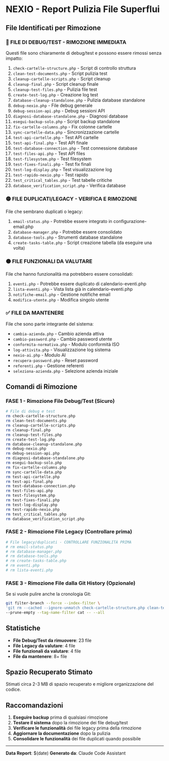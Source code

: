 # NEXIO - Report Pulizia File Superflui

## File Identificati per Rimozione

### 🔴 FILE DI DEBUG/TEST - RIMOZIONE IMMEDIATA
Questi file sono chiaramente di debug/test e possono essere rimossi senza impatto:

1. `check-cartelle-structure.php` - Script di controllo struttura
2. `clean-test-documents.php` - Script pulizia test
3. `cleanup-cartelle-scripts.php` - Script cleanup
4. `cleanup-final.php` - Script cleanup finale
5. `cleanup-test-files.php` - Pulizia file test
6. `create-test-log.php` - Creazione log test
7. `database-cleanup-standalone.php` - Pulizia database standalone
8. `debug-nexio.php` - File debug generale
9. `debug-session-api.php` - Debug sessioni API
10. `diagnosi-database-standalone.php` - Diagnosi database
11. `esegui-backup-solo.php` - Script backup standalone
12. `fix-cartelle-columns.php` - Fix colonne cartelle
13. `sync-cartelle-data.php` - Sincronizzazione cartelle
14. `test-api-cartelle.php` - Test API cartelle
15. `test-api-final.php` - Test API finale
16. `test-database-connection.php` - Test connessione database
17. `test-files-api.php` - Test API files
18. `test-filesystem.php` - Test filesystem
19. `test-fixes-finali.php` - Test fix finali
20. `test-log-display.php` - Test visualizzazione log
21. `test-rapido-nexio.php` - Test rapido
22. `test_critical_tables.php` - Test tabelle critiche
23. `database_verification_script.php` - Verifica database

### 🟡 FILE DUPLICATI/LEGACY - VERIFICA E RIMOZIONE
File che sembrano duplicati o legacy:

1. `email-status.php` - Potrebbe essere integrato in configurazione-email.php
2. `database-manager.php` - Potrebbe essere consolidato
3. `database-tools.php` - Strumenti database standalone
4. `create-tasks-table.php` - Script creazione tabella (da eseguire una volta)

### 🟠 FILE FUNZIONALI DA VALUTARE
File che hanno funzionalità ma potrebbero essere consolidati:

1. `eventi.php` - Potrebbe essere duplicato di calendario-eventi.php
2. `lista-eventi.php` - Vista lista già in calendario-eventi.php
3. `notifiche-email.php` - Gestione notifiche email
4. `modifica-utente.php` - Modifica singolo utente

### ✅ FILE DA MANTENERE
File che sono parte integrante del sistema:

- `cambia-azienda.php` - Cambio azienda attiva
- `cambio-password.php` - Cambio password utente
- `conformita-normativa.php` - Modulo conformità ISO
- `log-attivita.php` - Visualizzazione log sistema
- `nexio-ai.php` - Modulo AI
- `recupera-password.php` - Reset password
- `referenti.php` - Gestione referenti
- `seleziona-azienda.php` - Selezione azienda iniziale

## Comandi di Rimozione

### FASE 1 - Rimozione File Debug/Test (Sicuro)
```bash
# File di debug e test
rm check-cartelle-structure.php
rm clean-test-documents.php
rm cleanup-cartelle-scripts.php
rm cleanup-final.php
rm cleanup-test-files.php
rm create-test-log.php
rm database-cleanup-standalone.php
rm debug-nexio.php
rm debug-session-api.php
rm diagnosi-database-standalone.php
rm esegui-backup-solo.php
rm fix-cartelle-columns.php
rm sync-cartelle-data.php
rm test-api-cartelle.php
rm test-api-final.php
rm test-database-connection.php
rm test-files-api.php
rm test-filesystem.php
rm test-fixes-finali.php
rm test-log-display.php
rm test-rapido-nexio.php
rm test_critical_tables.php
rm database_verification_script.php
```

### FASE 2 - Rimozione File Legacy (Controllare prima)
```bash
# File legacy/duplicati - CONTROLLARE FUNZIONALITÀ PRIMA
# rm email-status.php
# rm database-manager.php
# rm database-tools.php
# rm create-tasks-table.php
# rm eventi.php
# rm lista-eventi.php
```

### FASE 3 - Rimozione File dalla Git History (Opzionale)
Se si vuole pulire anche la cronologia Git:
```bash
git filter-branch --force --index-filter \
'git rm --cached --ignore-unmatch check-cartelle-structure.php clean-test-documents.php cleanup-cartelle-scripts.php cleanup-final.php cleanup-test-files.php create-test-log.php database-cleanup-standalone.php debug-nexio.php debug-session-api.php diagnosi-database-standalone.php esegui-backup-solo.php fix-cartelle-columns.php sync-cartelle-data.php test-*.php' \
--prune-empty --tag-name-filter cat -- --all
```

## Statistiche

- **File Debug/Test da rimuovere**: 23 file
- **File Legacy da valutare**: 4 file
- **File funzionali da valutare**: 4 file
- **File da mantenere**: 8+ file

## Spazio Recuperato Stimato
Stimati circa 2-3 MB di spazio recuperato e migliore organizzazione del codice.

## Raccomandazioni

1. **Eseguire backup** prima di qualsiasi rimozione
2. **Testare il sistema** dopo la rimozione dei file debug/test
3. **Verificare le funzionalità** dei file legacy prima della rimozione
4. **Aggiornare la documentazione** dopo la pulizia
5. **Consolidare le funzionalità** dei file duplicati quando possibile

---
**Data Report**: $(date)
**Generato da**: Claude Code Assistant